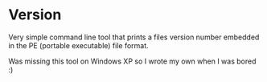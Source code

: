 # Version
Very simple command line tool that prints a files version number embedded in the PE (portable executable) file format.

Was missing this tool on Windows XP so I wrote my own when I was bored :)
